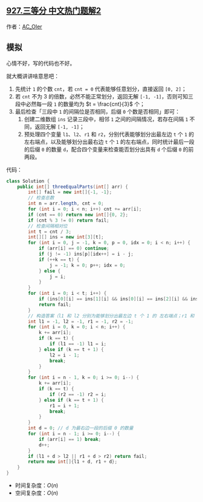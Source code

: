 ## [927.三等分 中文热门题解2](https://leetcode.cn/problems/three-equal-parts/solutions/100000/by-ac_oier-9i2s)

作者：[AC_OIer](https://leetcode.cn/u/AC_OIer)

## 模拟

心情不好，写的代码也不好。

就大概讲讲啥意思吧：

1. 先统计 `1` 的个数 `cnt`，若 `cnt = 0` 代表能够任意划分，直接返回 `[0, 2]`；
2. 若 `cnt` 不为 $3$ 的倍数，必然不能正常划分，返回无解 `[-1, -1]`，否则可知三段中必然每一段 `1` 的数量均为 $t = \frac{cnt}{3}$ 个；
3. 最后检查「三段中 `1` 的间隔位是否相同，后缀 `0` 个数是否相同」即可：
    1. 创建二维数组 `ins` 记录三段中，相邻 `1` 之间的间隔情况，若存在间隔 `1` 不同，返回无解 `[-1, -1]`；
    2. 预处理四个变量 `l1`、`l2`、`r1` 和 `r2`，分别代表能够划分出最左边 `t` 个 `1` 的左右端点，以及能够划分出最右边 `t` 个 `1` 的左右端点，同时统计最后一段的后缀 `0` 的数量 `d`，配合四个变量来检查能否划分出具有 `d` 个后缀 `0` 的前两段。

代码：
```Java []
class Solution {
    public int[] threeEqualParts(int[] arr) {
        int[] fail = new int[]{-1, -1};
        // 检查总数
        int n = arr.length, cnt = 0;
        for (int i = 0; i < n; i++) cnt += arr[i];
        if (cnt == 0) return new int[]{0, 2};
        if (cnt % 3 != 0) return fail;
        // 检查间隔相对位
        int t = cnt / 3;
        int[][] ins = new int[3][t];
        for (int i = 0, j = -1, k = 0, p = 0, idx = 0; i < n; i++) {
            if (arr[i] == 0) continue;
            if (j != -1) ins[p][idx++] = i - j;
            if (++k == t) {
                j = -1; k = 0; p++; idx = 0;
            } else {
                j = i;
            }
        }
        for (int i = 0; i < t; i++) {
            if (ins[0][i] == ins[1][i] && ins[0][i] == ins[2][i] && ins[1][i] == ins[2][i]) continue;
            return fail;
        }
        // 构造答案（l1 和 l2 分别为能够划分出最左边 t 个 1 的 左右端点；r1 和 r2 分别为能够划分出最右边 t 个 1 的左右端点）
        int l1 = -1, l2 = -1, r1 = -1, r2 = -1;
        for (int i = 0, k = 0; i < n; i++) {
            k += arr[i];
            if (k == t) {
                if (l1 == -1) l1 = i;
            } else if (k == t + 1) {
                l2 = i - 1;
                break;
            }
        }
        for (int i = n - 1, k = 0; i >= 0; i--) {
            k += arr[i];
            if (k == t) {
                if (r2 == -1) r2 = i;
            } else if (k == t + 1) {
                r1 = i + 1;
                break;
            }
        }
        int d = 0; // d 为最右边一段的后缀 0 的数量
        for (int i = n - 1; i >= 0; i--) {
            if (arr[i] == 1) break;
            d++;
        }
        if (l1 + d > l2 || r1 + d > r2) return fail;
        return new int[]{l1 + d, r1 + d};
    }
}
```
* 时间复杂度：$O(n)$
* 空间复杂度：$O(n)$
